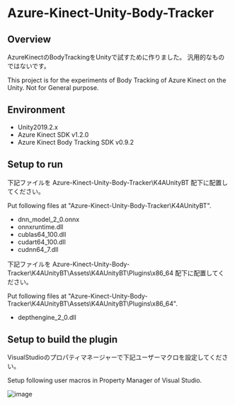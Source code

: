# Azure-Kinect-Unity-Body-Tracker

## Overview

AzureKinectのBodyTrackingをUnityで試すために作りました。
汎用的なものではないです。

This project is for the experiments of Body Tracking of Azure Kinect on the Unity.
Not for General purpose.

## Environment

* Unity2019.2.x
* Azure Kinect SDK v1.2.0
* Azure Kinect Body Tracking SDK v0.9.2

## Setup to run

下記ファイルを Azure-Kinect-Unity-Body-Tracker\K4AUnityBT 配下に配置してください。

Put following files at "Azure-Kinect-Unity-Body-Tracker\K4AUnityBT".

* dnn_model_2_0.onnx
* onnxruntime.dll
* cublas64_100.dll
* cudart64_100.dll
* cudnn64_7.dll

下記ファイルを Azure-Kinect-Unity-Body-Tracker\K4AUnityBT\Assets\K4AUnityBT\Plugins\x86_64 配下に配置してください。

Put following files at "Azure-Kinect-Unity-Body-Tracker\K4AUnityBT\Assets\K4AUnityBT\Plugins\x86_64".

* depthengine_2_0.dll

## Setup to build the plugin

VisualStudioのプロパティマネージャーで下記ユーザーマクロを設定してください。

Setup following user macros in Property Manager of Visual Studio.

![image](https://user-images.githubusercontent.com/530182/61995780-d7fa5b00-b0c7-11e9-9efd-8d7d3534c5eb.png)

